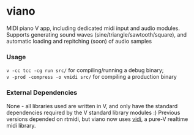 # viano
MIDI piano V app, including dedicated midi input and audio modules. Supports generating sound waves (sine/triangle/sawtooth/square), and automatic loading and repitching (soon) of audio samples


### Usage

`v -cc tcc -cg run src/` for compiling/running a debug binary;  
`v -prod -compress -o vmidi src/` for compiling a production binary

### External Dependencies

None - all libraries used are written in V, and only have the standard dependencies required by the V standard library modules :)
Previous versions depended on rtmidi, but viano now uses [vidi](https://github.com/vmulti/vidi), a pure-V realtime midi library.
